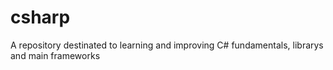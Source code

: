 # csharp
A repository destinated to learning and improving C# fundamentals, librarys and main frameworks
